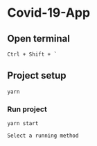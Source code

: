 ﻿# Covid-19-App
## Open terminal
```
Ctrl + Shift + `
```

## Project setup
```
yarn 
```
### Run project
```
yarn start
```
```
Select a running method
```
